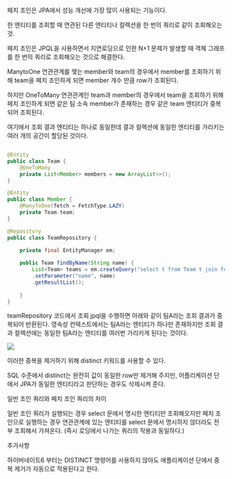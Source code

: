 
페치 조인은 JPA에서 성능 개선에 가장 많이 사용되는 기능이다.

한 엔티티를 조회할 때 연관된 다른 엔티티나 컬렉션을 한 번의 쿼리로 같이 조회해오는 것.

페치 조인은 JPQL을 사용하면서 지연로딩으로 인한 N+1 문제가 발생할 때 객체 그래프를 한 번의 쿼리로 조회해오는 것으로 해결한다.

ManytoOne 연관관계를 맺는 member와 team의 경우에서 member를 조회하기 위해 team을 페치 조인하게 되면 member 개수 만큼 row가 조회된다.

하지만 OneToMany 연관관계인 team과 member의 경우에서 team을 조회하기 위해 페치 조인하게 되면 같은 팀 소속 member가 존재하는 경우 같은 team 엔티티가 중복되어 조회된다.

여기에서 조회 결과 엔티티는 하나로 동일한데 결과 컬렉션에 동일한 엔티티를 가리키는 여러 개의 공간이 할당된 것이다. 

```java

@Entity
public class Team {
	@OneToMany
	private List<Member> members = new ArrayList<>();
}

@Entity
public class Member {
	@ManyToOne(fetch = FetchType.LAZY)
	private Team team;
}

@Repository
public class TeamRepository {
	
	private final EntityManager em;

	public Team findByName(String name) {
		List<Team> teams = em.createQuery("select t from Team t join fetch t.members where t.name = :name", Team.class)
		.setParameter("name", name)
		.getResultList();
		
	}
}
```

teamRepository 코드에서 조회 jpql을 수행하면 아래와 같이 팀A라는 조회 결과가 중복되어 반환된다. 영속성 컨텍스트에서는 팀A라는 엔티티가 하나만 존재하지만 조회 결과 컬렉션에는 동일한 팀A라는 엔티티를 여러번 가리키게 된다는 것이다.

![](https://i.imgur.com/JSj75wQ.png)


이러한 중복을 제거하기 위해 distinct 키워드를 사용할 수 있다.

SQL 수준에서 distinct는 완전히 값이 동일한 row만 제거해 주지만, 어플리케이션 단에서 JPA가 동일한 엔티티라고 판단하는 경우도 삭제시켜 준다.

일반 조인 쿼리와 페치 조인 쿼리의 차이

일반 조인 쿼리가 실행되는 경우 select 문에서 명시한 엔티티만 조회해오지만 페치 조인으로 실행하는 경우 연관관계에 있는 엔티티를 select 문에서 명시하지 않더라도 전부 조회해서 가져온다. (즉시 로딩에서 나가는 쿼리의 작용과 동일하다.)

추가사항

하이버네이트6 부터는 DISTINCT 명령어를 사용하지 않아도 애플리케이션 단에서 중복 제거가 자동으로 적용된다고 한다.